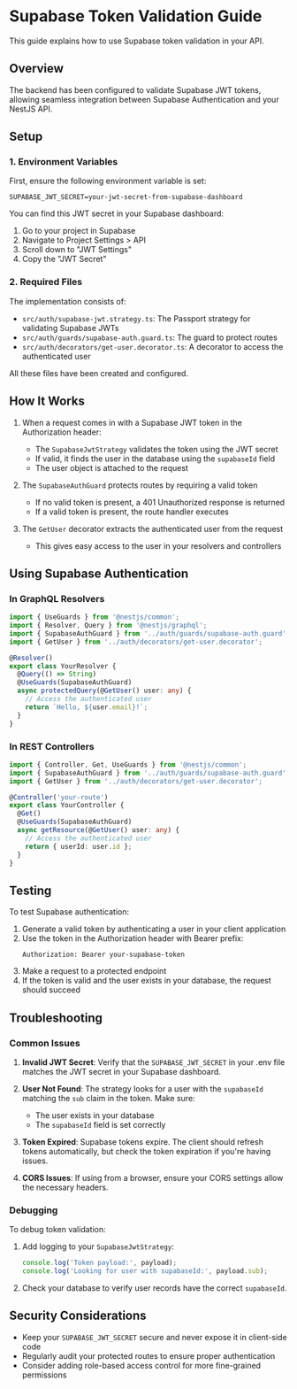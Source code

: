 # Supabase Token Validation Guide

This guide explains how to use Supabase token validation in your API.

## Overview

The backend has been configured to validate Supabase JWT tokens, allowing seamless integration between Supabase Authentication and your NestJS API.

## Setup

### 1. Environment Variables

First, ensure the following environment variable is set:

```
SUPABASE_JWT_SECRET=your-jwt-secret-from-supabase-dashboard
```

You can find this JWT secret in your Supabase dashboard:

1. Go to your project in Supabase
2. Navigate to Project Settings > API
3. Scroll down to "JWT Settings"
4. Copy the "JWT Secret"

### 2. Required Files

The implementation consists of:

- `src/auth/supabase-jwt.strategy.ts`: The Passport strategy for validating Supabase JWTs
- `src/auth/guards/supabase-auth.guard.ts`: The guard to protect routes
- `src/auth/decorators/get-user.decorator.ts`: A decorator to access the authenticated user

All these files have been created and configured.

## How It Works

1. When a request comes in with a Supabase JWT token in the Authorization header:

   - The `SupabaseJwtStrategy` validates the token using the JWT secret
   - If valid, it finds the user in the database using the `supabaseId` field
   - The user object is attached to the request

2. The `SupabaseAuthGuard` protects routes by requiring a valid token

   - If no valid token is present, a 401 Unauthorized response is returned
   - If a valid token is present, the route handler executes

3. The `GetUser` decorator extracts the authenticated user from the request
   - This gives easy access to the user in your resolvers and controllers

## Using Supabase Authentication

### In GraphQL Resolvers

```typescript
import { UseGuards } from '@nestjs/common';
import { Resolver, Query } from '@nestjs/graphql';
import { SupabaseAuthGuard } from '../auth/guards/supabase-auth.guard';
import { GetUser } from '../auth/decorators/get-user.decorator';

@Resolver()
export class YourResolver {
  @Query(() => String)
  @UseGuards(SupabaseAuthGuard)
  async protectedQuery(@GetUser() user: any) {
    // Access the authenticated user
    return `Hello, ${user.email}!`;
  }
}
```

### In REST Controllers

```typescript
import { Controller, Get, UseGuards } from '@nestjs/common';
import { SupabaseAuthGuard } from '../auth/guards/supabase-auth.guard';
import { GetUser } from '../auth/decorators/get-user.decorator';

@Controller('your-route')
export class YourController {
  @Get()
  @UseGuards(SupabaseAuthGuard)
  async getResource(@GetUser() user: any) {
    // Access the authenticated user
    return { userId: user.id };
  }
}
```

## Testing

To test Supabase authentication:

1. Generate a valid token by authenticating a user in your client application
2. Use the token in the Authorization header with Bearer prefix:
   ```
   Authorization: Bearer your-supabase-token
   ```
3. Make a request to a protected endpoint
4. If the token is valid and the user exists in your database, the request should succeed

## Troubleshooting

### Common Issues

1. **Invalid JWT Secret**: Verify that the `SUPABASE_JWT_SECRET` in your .env file matches the JWT secret in your Supabase dashboard.

2. **User Not Found**: The strategy looks for a user with the `supabaseId` matching the `sub` claim in the token. Make sure:

   - The user exists in your database
   - The `supabaseId` field is set correctly

3. **Token Expired**: Supabase tokens expire. The client should refresh tokens automatically, but check the token expiration if you're having issues.

4. **CORS Issues**: If using from a browser, ensure your CORS settings allow the necessary headers.

### Debugging

To debug token validation:

1. Add logging to your `SupabaseJwtStrategy`:

   ```typescript
   console.log('Token payload:', payload);
   console.log('Looking for user with supabaseId:', payload.sub);
   ```

2. Check your database to verify user records have the correct `supabaseId`.

## Security Considerations

- Keep your `SUPABASE_JWT_SECRET` secure and never expose it in client-side code
- Regularly audit your protected routes to ensure proper authentication
- Consider adding role-based access control for more fine-grained permissions
